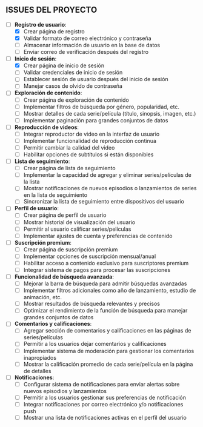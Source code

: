 ## ISSUES DEL PROYECTO
- [ ] **Registro de usuario**:
   - [x] Crear página de registro
   - [x] Validar formato de correo electrónico y contraseña
   - [ ] Almacenar información de usuario en la base de datos
   - [ ] Enviar correo de verificación después del registro

- [ ] **Inicio de sesión**:
   - [x] Crear página de inicio de sesión
   - [ ] Validar credenciales de inicio de sesión
   - [ ] Establecer sesión de usuario después del inicio de sesión
   - [ ] Manejar casos de olvido de contraseña

- [ ] **Exploración de contenido**:
   - [ ] Crear página de exploración de contenido
   - [ ] Implementar filtros de búsqueda por género, popularidad, etc.
   - [ ] Mostrar detalles de cada serie/película (título, sinopsis, imagen, etc.)
   - [ ] Implementar paginación para grandes conjuntos de datos

- [ ] **Reproducción de videos**:
   - [ ] Integrar reproductor de video en la interfaz de usuario
   - [ ] Implementar funcionalidad de reproducción continua
   - [ ] Permitir cambiar la calidad del video
   - [ ] Habilitar opciones de subtítulos si están disponibles

- [ ] **Lista de seguimiento**:
   - [ ] Crear página de lista de seguimiento
   - [ ] Implementar la capacidad de agregar y eliminar series/películas de la lista
   - [ ] Mostrar notificaciones de nuevos episodios o lanzamientos de series en la lista de seguimiento
   - [ ] Sincronizar la lista de seguimiento entre dispositivos del usuario
- [ ] **Perfil de usuario**:
   - [ ] Crear página de perfil de usuario
   - [ ] Mostrar historial de visualización del usuario
   - [ ] Permitir al usuario calificar series/películas
   - [ ] Implementar ajustes de cuenta y preferencias de contenido

- [ ] **Suscripción premium**:
   - [ ] Crear página de suscripción premium
   - [ ] Implementar opciones de suscripción mensual/anual
   - [ ] Habilitar acceso a contenido exclusivo para suscriptores premium
   - [ ] Integrar sistema de pagos para procesar las suscripciones

- [ ] **Funcionalidad de búsqueda avanzada**:
   - [ ] Mejorar la barra de búsqueda para admitir búsquedas avanzadas
   - [ ] Implementar filtros adicionales como año de lanzamiento, estudio de animación, etc.
   - [ ] Mostrar resultados de búsqueda relevantes y precisos
   - [ ] Optimizar el rendimiento de la función de búsqueda para manejar grandes conjuntos de datos

- [ ] **Comentarios y calificaciones**:
   - [ ] Agregar sección de comentarios y calificaciones en las páginas de series/películas
   - [ ] Permitir a los usuarios dejar comentarios y calificaciones
   - [ ] Implementar sistema de moderación para gestionar los comentarios inapropiados
   - [ ] Mostrar la calificación promedio de cada serie/película en la página de detalles

- [ ] **Notificaciones**:
   - [ ] Configurar sistema de notificaciones para enviar alertas sobre nuevos episodios y lanzamientos
   - [ ] Permitir a los usuarios gestionar sus preferencias de notificación
   - [ ] Integrar notificaciones por correo electrónico y/o notificaciones push
   - [ ] Mostrar una lista de notificaciones activas en el perfil del usuario
